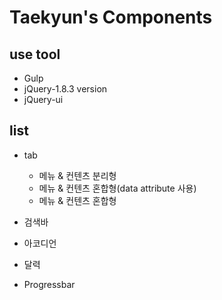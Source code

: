 # Taekyun's Components

## use tool
 - Gulp
 - jQuery-1.8.3 version
 - jQuery-ui

## list
 - tab
    + 메뉴 & 컨텐츠 분리형
    + 메뉴 & 컨텐츠 혼합형(data attribute 사용)
    + 메뉴 & 컨텐츠 혼합형
    
 - 검색바
 - 아코디언
 - 달력
 - Progressbar